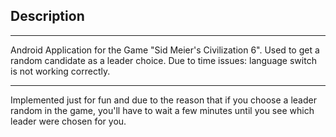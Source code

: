 ## Description

___

Android Application for the Game "Sid Meier's Civilization 6". Used to get a random candidate as a leader choice. Due to time issues: language switch is not working correctly.

___

Implemented just for fun and due to the reason that if you choose a leader random in the game, you'll have to wait a few minutes until you see which leader were chosen for you. 
